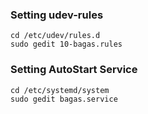 ### Setting udev-rules
```shell
cd /etc/udev/rules.d
sudo gedit 10-bagas.rules
```
### Setting AutoStart Service
```shell
cd /etc/systemd/system
sudo gedit bagas.service 
```
